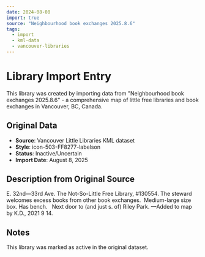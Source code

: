 ```yaml
---
date: 2024-08-08
import: true
source: "Neighbourhood book exchanges 2025.8.6"
tags:
  - import
  - kml-data
  - vancouver-libraries
---
```


# Library Import Entry

This library was created by importing data from "Neighbourhood book exchanges 2025.8.6" - a comprehensive map of little free libraries and book exchanges in Vancouver, BC, Canada.

## Original Data

- **Source**: Vancouver Little Libraries KML dataset
- **Style**: icon-503-FF8277-labelson
- **Status**: Inactive/Uncertain
- **Import Date**: August 8, 2025

## Description from Original Source

E. 32nd—33rd Ave.
The Not-So-Little Free Library, #130554.
The steward welcomes excess books from other book exchanges.  Medium-large size box.
Has bench.  
Next door to (and just s. of) Riley Park.
—Added to map by K.D., 2021 9 14.  



## Notes

This library was marked as active in the original dataset.

